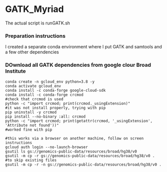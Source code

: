 # GATK_Myriad

The actual script is runGATK.sh

### Preparation instructions
I created a separate conda environment where I put GATK and samtools and a few other dependencies


### DOwnload all GATK dependencies from google clour Broad Institute
```
conda create -n gcloud_env python=3.8 -y
conda activate gcloud_env
conda install -c conda-forge google-cloud-sdk
conda install -c conda-forge crcmod
#check that crcmod is used
python -c "import crcmod; print(crcmod._usingExtension)"
#it was not install properly, trying with pip
pip uninstall -y crcmod
pip install --no-binary :all: crcmod
python -c "import crcmod; print(getattr(crcmod, '_usingExtension', 'Attribute not found'))"
#worked fine with pip

#this works via a browser on another machine, follow on screen instructions
gcloud auth login --no-launch-browser
gsutil ls gs://genomics-public-data/resources/broad/hg38/v0
gsutil -m cp -r gs://genomics-public-data/resources/broad/hg38/v0 .
#to skip existing files
gsutil -m cp -r -n gs://genomics-public-data/resources/broad/hg38/v0 .
```
